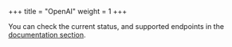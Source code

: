 +++
title = "OpenAI"
weight = 1
+++

You can check the current status, and supported endpoints in the [documentation section](@/docs/migrating-to-paddler/openai-compatibility.md).

